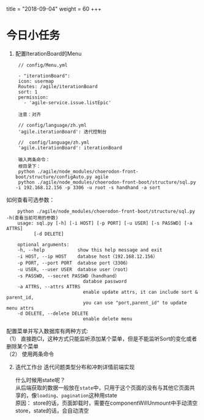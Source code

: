 title = "2018-09-04"
weight = 60
+++

# 今日小任务  
1. 配置IterationBoard的Menu   

        // config/Menu.yml

        - "iterationBoard":
        icon: usermap
        Routes: /agile/iterationBoard
        sort: 1
        permission:
          - 'agile-service.issue.listEpic'
        
        注意：对齐

        // config/language/zh.yml
        'agile.iterationBoard': 迭代控制台 

        //  config/language/zh.yml
        'agile.iterationBoard': iterationBoard

        输入两条命令： 
        根目录下：  
        python ./agile/node_modules/choerodon-front-boot/structure/configAuto.py agile
        python ./agile/node_modules/choerodon-front-boot/structure/sql.py -i 192.168.12.156 -p 3306 -u root -s handhand -a sort

如何查看可选参数：  

        python ./agile/node_modules/choerodon-front-boot/structure/sql.py -h(查看当前可用的参数) 
        usage: sql.py [-h] [-i HOST] [-p PORT] [-u USER] [-s PASSWD] [-a ATTRS]
              [-d DELETE]

        optional arguments:
        -h, --help            show this help message and exit
        -i HOST, --ip HOST    databse host（192.168.12.156）
        -p PORT, --port PORT  databse port（3306）
        -u USER, --user USER  databse user（root）
        -s PASSWD, --secret PASSWD（handhand）
                                databse password
        -a ATTRS, --attrs ATTRS
                                enable update attrs, it can include sort & parent_id,
                                you can use "port,parent_id" to update menu attrs
        -d DELETE, --delete DELETE
                                enable delete menu

配置菜单并写入数据库有两种方式:  
    （1） 直接跑CI，这种方式只能监听添加某个菜单，但是不能监听Sort的变化或者删除某个菜单  
    （2） 使用两条命令

2. 迭代工作台 迭代问题类型分布和冲刺详情前端实现 
   
   什么时候用state呢？  
   从后端获取的数据一般放在`state`中，只用于这个页面的没有与其他它页面共享的，像`loading`、`pagination`这种用state   
   原因： store的话，页面卸载时，需要在componentWillUnmount中手动清空store，state的话，会自动清空
                            
    